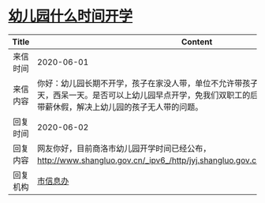 # [幼儿园什么时间开学](http://www.shangluo.gov.cn/zmhd/ldxxxx.jsp?urltype=leadermail.LeaderMailContentUrl&wbtreeid=1112&leadermailid=5944)

| Title |                                                Content                                                 |
|:-----:|--------------------------------------------------------------------------------------------------------|
| 来信时间  | 2020-06-01                                                                                             |
| 来信内容  | 你好：幼儿园长期不开学，孩子在家没人带，单位不允许带孩子，娃娃只能在亲戚家东呆一天，西呆一天。是否可以上幼儿园早点开学，免我们双职工的后顾之忧，或者允许夫妻一方带薪休假，解决上幼儿园的孩子无人带的问题。  |
| 回复时间  | 2020-06-02                                                                                             |
| 回复内容  | 网友你好，目前商洛市幼儿园开学时间已经公布，http://www.shangluo.gov.cn/_ipv6_/http/jyj.shangluo.gov.cn//info/1042/27662.htm。 |
| 回复机构  | [市信息办](../../category/agencies/市信息办.md)                                                                |